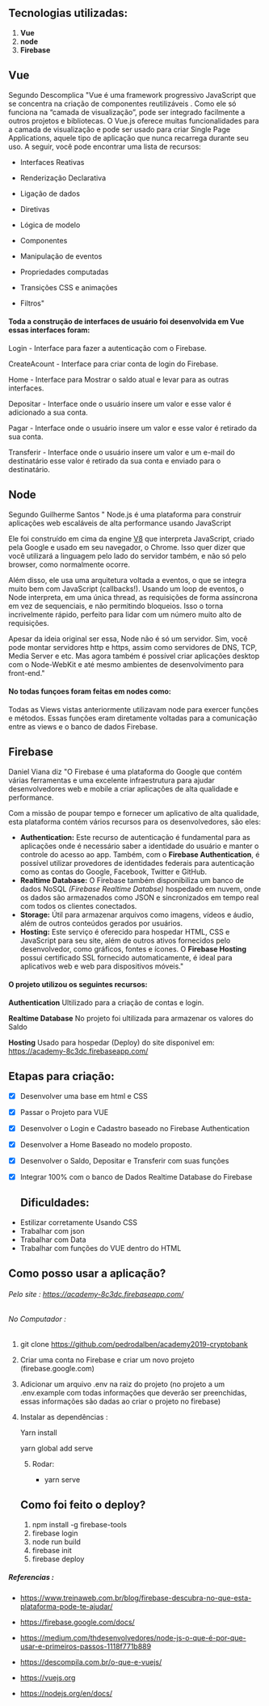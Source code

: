 ## Tecnologias utilizadas:

1. **Vue** 
2. **node**
3. **Firebase**

## Vue

Segundo Descomplica  "Vue é uma framework progressivo JavaScript que se concentra na criação de componentes reutilizáveis . Como ele só funciona na “camada de visualização”, pode ser integrado facilmente a outros projetos e bibliotecas. O Vue.js oferece muitas funcionalidades para a camada de visualização e pode ser usado para criar  Single Page Applications, aquele tipo de aplicação que nunca recarrega durante seu uso. A seguir, você pode encontrar uma lista de recursos:

- Interfaces Reativas

- Renderização Declarativa

- Ligação de dados

- Diretivas

- Lógica de modelo

- Componentes

- Manipulação de eventos

- Propriedades computadas

- Transições CSS e animações

- Filtros"

  

#### Toda  a construção de interfaces de usuário foi desenvolvida em Vue  essas interfaces foram: 

Login - Interface para fazer a autenticação com o Firebase.

CreateAcount - Interface para criar conta de login do Firebase.

Home - Interface para Mostrar o saldo atual e levar para as outras interfaces.

Depositar  - Interface onde o usuário insere um valor e esse valor é adicionado a sua conta.

Pagar - Interface onde o usuário insere um valor e esse valor é retirado da sua conta.

Transferir -  Interface onde o usuário insere um valor e um e-mail do destinatário esse valor é retirado da sua conta e enviado para o destinatário. 

## Node

Segundo Guilherme Santos " Node.js é uma plataforma para construir aplicações web escaláveis de alta performance usando JavaScript

Ele foi construído em cima da engine [V8](https://developers.google.com/v8/) que interpreta JavaScript, criado pela Google e usado em seu navegador, o Chrome. Isso quer dizer que você utilizará a linguagem pelo lado do servidor também, e não só pelo browser, como normalmente ocorre.

Além disso, ele usa uma arquitetura voltada a eventos, o que se integra muito bem com JavaScript (callbacks!). Usando um loop de eventos, o Node interpreta, em uma única thread, as requisições de forma assíncrona em vez de sequenciais, e não permitindo bloqueios. Isso o torna incrivelmente rápido, perfeito para lidar com um número muito alto de requisições.

Apesar da ideia original ser essa, Node não é só um servidor. Sim, você pode montar servidores http e https, assim como servidores de DNS, TCP, Media Server e etc. Mas agora também é possível criar aplicações desktop com o Node-WebKit e até mesmo ambientes de desenvolvimento para front-end."

#### No todas funçoes foram feitas em nodes como:

Todas as Views vistas anteriormente utilizavam node para exercer funções e métodos. Essas funções eram diretamente voltadas para a comunicação entre as views e o banco de dados Firebase.

## Firebase

Daniel Viana diz "O Firebase é uma plataforma do Google que contém várias ferramentas e uma excelente infraestrutura para ajudar desenvolvedores web e mobile a criar aplicações de alta qualidade e performance.

Com a missão de poupar tempo e fornecer um aplicativo de alta qualidade, esta plataforma contém vários recursos para os desenvolvedores, são eles:

- **Authentication:** Este recurso de autenticação é fundamental para as aplicações onde é necessário saber a identidade do usuário e manter o controle do acesso ao app. Também, com o **Firebase Authentication**, é possível utilizar provedores de identidades federais para autenticação como as contas do Google, Facebook, Twitter e GitHub.
- **Realtime Database:** O Firebase também disponibiliza um banco de dados NoSQL *(Firebase Realtime Databse)* hospedado em nuvem, onde os dados são armazenados como JSON e sincronizados em tempo real com todos os clientes conectados.
- **Storage:** Útil para armazenar arquivos como imagens, vídeos e áudio, além de outros conteúdos gerados por usuários.
- **Hosting:** Este serviço é oferecido para hospedar HTML, CSS e JavaScript para seu site, além de outros ativos fornecidos pelo desenvolvedor, como gráficos, fontes e ícones. O **Firebase Hosting** possui certificado SSL fornecido automaticamente, é ideal para aplicativos web e web para dispositivos móveis."

#### O projeto utilizou os seguintes recursos: 

**Authentication**  Ultilizado para a criação de contas e login.

**Realtime Database** No projeto foi ultilizada para armazenar os valores do Saldo

**Hosting** Usado para hospedar (Deploy) do site disponivel em: https://academy-8c3dc.firebaseapp.com/



## Etapas para criação:

- [x] Desenvolver uma base em html e CSS

- [x] Passar o Projeto para VUE

- [x] Desenvolver o Login e Cadastro baseado no Firebase Authentication

- [x] Desenvolver a Home Baseado no modelo proposto.

- [x] Desenvolver o Saldo, Depositar e Transferir com suas funções

- [x] Integrar 100% com o banco de Dados Realtime Database do Firebase

  

  ## Dificuldades:

- Estilizar corretamente Usando CSS
- Trabalhar com json
- Trabalhar com Data
- Trabalhar com funções do VUE dentro do HTML

## Como posso usar a aplicação?

###### Pelo site : https://academy-8c3dc.firebaseapp.com/

###### No Computador :

1. git clone https://github.com/pedrodalben/academy2019-cryptobank

2. Criar uma conta no Firebase e criar um novo projeto (firebase.google.com)

3. Adicionar um arquivo .env na raiz do projeto (no projeto a um .env.example com todas informações que deverão ser preenchidas, essas informações são dadas ao criar o projeto no firebase)

4. Instalar as dependências : 

   Yarn install 

   yarn global add serve

   5. Rodar:

      - yarn serve

      

   ## Como foi feito o deploy?

   1. npm install -g firebase-tools
   2. firebase login
   3. node run build
   4. firebase init
   5. firebase deploy



##### Referencias :

- https://www.treinaweb.com.br/blog/firebase-descubra-no-que-esta-plataforma-pode-te-ajudar/

- https://firebase.google.com/docs/

- https://medium.com/thdesenvolvedores/node-js-o-que-é-por-que-usar-e-primeiros-passos-1118f771b889

- https://descompila.com.br/o-que-e-vuejs/

- https://vuejs.org

- https://nodejs.org/en/docs/

  